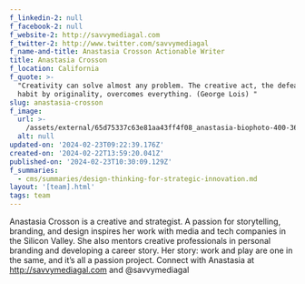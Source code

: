 ```yaml
---
f_linkedin-2: null
f_facebook-2: null
f_website-2: http://savvymediagal.com
f_twitter-2: http://www.twitter.com/savvymediagal
f_name-and-title: Anastasia Crosson Actionable Writer
title: Anastasia Crosson
f_location: California
f_quote: >-
  "Creativity can solve almost any problem. The creative act, the defeat of
  habit by originality, overcomes everything. (George Lois) "
slug: anastasia-crosson
f_image:
  url: >-
    /assets/external/65d75337c63e81aa43ff4f08_anastasia-biophoto-400-368-180x220.png
  alt: null
updated-on: '2024-02-23T09:22:39.176Z'
created-on: '2024-02-22T13:59:20.041Z'
published-on: '2024-02-23T10:30:09.129Z'
f_summaries:
  - cms/summaries/design-thinking-for-strategic-innovation.md
layout: '[team].html'
tags: team
---
```


Anastasia Crosson is a creative and strategist. A passion for storytelling, branding, and design inspires her work with media and tech companies in the Silicon Valley. She also mentors creative professionals in personal branding and developing a career story. Her story: work and play are one in the same, and it’s all a passion project. Connect with Anastasia at http://savvymediagal.com and @savvymediagal
